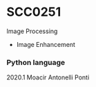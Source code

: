 # SCC0251

Image Processing

- Image Enhancement

### Python language

2020.1
Moacir Antonelli Ponti 
